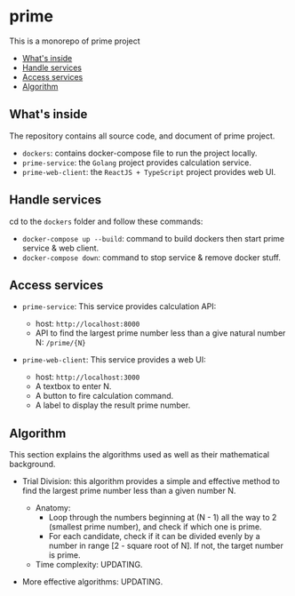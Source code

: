# prime
This is a monorepo of prime project

- [What's inside](#whats-inside)
- [Handle services](#Handle-services)
- [Access services](#Access-services)
- [Algorithm](#Algorithm)


## What's inside
The repository contains all source code, and document of prime project.

- `dockers`: contains docker-compose file to run the project locally.
- `prime-service`: the `Golang` project provides calculation service.
- `prime-web-client`: the `ReactJS + TypeScript` project provides web UI.

## Handle services
cd to the `dockers` folder and follow these commands:

- `docker-compose up --build`: command to build dockers then start prime service & web client.
- `docker-compose down`: command to stop service & remove docker stuff.

## Access services
- `prime-service`:
This service provides calculation API:

    - host: `http://localhost:8000`
    - API to find the largest prime number less than a give natural number N: `/prime/{N}`

- `prime-web-client`:
This service provides a web UI:

    - host: `http://localhost:3000`
    - A textbox to enter N.
    - A button to fire calculation command.
    - A label to display the result prime number.

## Algorithm
This section explains the algorithms used as well as their mathematical background.

- Trial Division: this algorithm provides a simple and effective method to find the largest prime number less than a given number N.
    - Anatomy:
        - Loop through the numbers beginning at (N - 1) all the way to 2 (smallest prime number), and check if which one is prime.
        - For each candidate, check if it can be divided evenly by a number in range [2 - square root of N]. If not, the target number is prime.
    - Time complexity: UPDATING.

- More effective algorithms: UPDATING.
